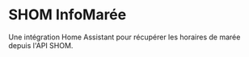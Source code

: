 # SHOM InfoMarée

Une intégration Home Assistant pour récupérer les horaires de marée depuis l'API SHOM.